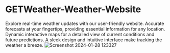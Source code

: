 # GETWeather-Weather-Website
 Explore real-time weather updates with our user-friendly website.  Accurate forecasts at your fingertips, providing essential information for any location.  Dynamic interactive maps for a detailed view of current conditions and future predictions.  A sleek design and intuitive interface make tracking the weather a breeze.
![Screenshot 2024-01-28 123327](https://github.com/Createrzz/Weather-Website/assets/142434708/810cee56-2767-4023-97c1-88b190156655)
